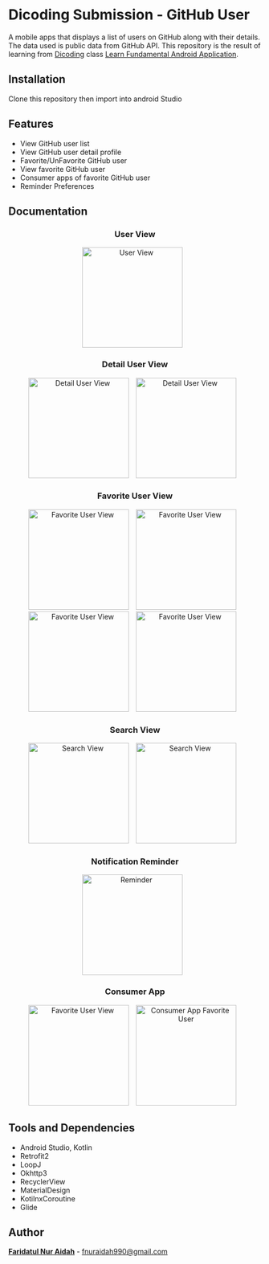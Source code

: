 # Dicoding Submission - GitHub User
A mobile apps that displays a list of users on GitHub along with their details. The data used is public data from GitHub API.
This repository is the result of learning from [Dicoding](https://www.dicoding.com/) class [Learn Fundamental Android Application](https://www.dicoding.com/academies/14).


## Installation
Clone this repository then import into android Studio

## Features
+ View GitHub user list
+ View GitHub user detail profile
+ Favorite/UnFavorite GitHub user
+ View favorite GitHub user
+ Consumer apps of favorite GitHub user
+ Reminder Preferences

## Documentation
<h3 align="center"> User View </h3>
<p align="center">
    <img src="images/users-view.png"
        alt="User View"    
        style="margin-right: 10px;"    
        width="200" />
</p>

<h3 align="center"> Detail User View </h3>
<p align="center">
    <img src="images/user-detail1.png"
        alt="Detail User View"    
        style="margin-right: 10px;"    
        width="200" />
    <img src="images/user-detail2.png"
        alt="Detail User View"    
        style="margin-right: 10px;"    
        width="200" />
</p>

<h3 align="center"> Favorite User View </h3>
<p align="center">
  <img src="images/fav-user-yes.png"
      alt="Favorite User View"    
      style="margin-right: 10px;"    
      width="200" />
    <img src="images/fav-users-view-1.png"
        alt="Favorite User View"    
        style="margin-right: 10px;"    
        width="200" />
    <img src="images/fav-user-not.png"
        alt="Favorite User View"    
        style="margin-right: 10px;"    
        width="200" />
    <img src="images/fav-users-view-2.png"
        alt="Favorite User View"    
        style="margin-right: 10px;"    
        width="200" />
</p>   

<h3 align="center"> Search View </h3>
<p align="center">
    <img src="images/search-view.png"
        alt="Search View"    
        style="margin-right: 10px;"    
        width="200" />
    <img src="images/search-result.png"
        alt="Search View"    
        style="margin-right: 10px;"    
        width="200" />
</p>

<h3 align="center"> Notification Reminder </h3>
<p align="center">
    <img src="images/reminder-pref.png"
        alt="Reminder"    
        style="margin-right: 10px;"    
        width="200" />
</p>           

<h3 align="center"> Consumer App </h3>
<p align="center">
    <img src="images/fav-users-view-2.png"
        alt="Favorite User View"    
        style="margin-right: 10px;"    
        width="200" />
    <img src="images/consumer-fav.png"
        alt="Consumer App Favorite User"    
        style="margin-right: 10px;"    
        width="200" />
</p>

## Tools and Dependencies
+ Android Studio, Kotlin
+ Retrofit2
+ LoopJ
+ Okhttp3
+ RecyclerView
+ MaterialDesign
+ KotilnxCoroutine
+ Glide

## Author
[**Faridatul Nur Aidah**](https://www.linkedin.com/in/faridatulna/) - fnuraidah990@gmail.com
